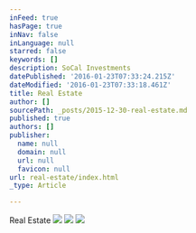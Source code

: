 ```yaml
---
inFeed: true
hasPage: true
inNav: false
inLanguage: null
starred: false
keywords: []
description: SoCal Investments
datePublished: '2016-01-23T07:33:24.215Z'
dateModified: '2016-01-23T07:33:18.461Z'
title: Real Estate
author: []
sourcePath: _posts/2015-12-30-real-estate.md
published: true
authors: []
publisher:
  name: null
  domain: null
  url: null
  favicon: null
url: real-estate/index.html
_type: Article

---
```

Real Estate
![](https://the-grid-user-content.s3-us-west-2.amazonaws.com/39696e75-5915-4858-bc39-7387a93ed0c1.jpg)
![](https://the-grid-user-content.s3-us-west-2.amazonaws.com/43c9a46b-b76f-4246-af5b-5fb6643a952d.jpg)
![](https://the-grid-user-content.s3-us-west-2.amazonaws.com/ad284f42-729f-46f0-85e6-3db0a8e8f955.jpg)